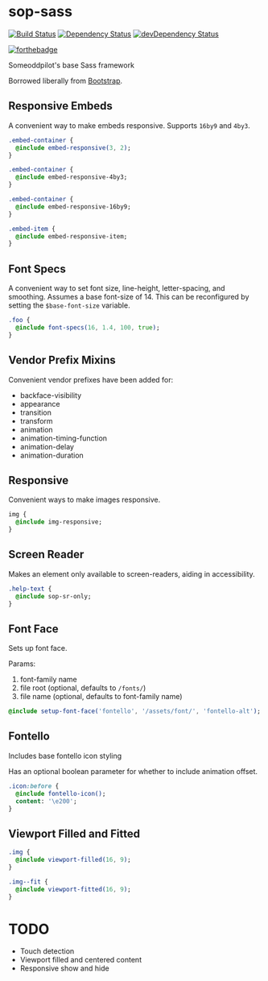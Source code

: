 sop-sass
========

[![Build Status](https://travis-ci.org/SomeoddpilotInc/sop-sass.svg?branch=master)](https://travis-ci.org/SomeoddpilotInc/sop-sass)
[![Dependency Status](https://david-dm.org/SomeoddpilotInc/sop-sass.svg)](https://david-dm.org/SomeoddpilotInc/sop-sass)
[![devDependency Status](https://david-dm.org/SomeoddpilotInc/sop-sass/dev-status.svg)](https://david-dm.org/SomeoddpilotInc/sop-sass#info=devDependencies)

[![forthebadge](https://forthebadge.com/images/badges/built-with-grammas-recipe.svg)](https://forthebadge.com)

Someoddpilot's base Sass framework

Borrowed liberally from [Bootstrap](http://getbootstrap.com).

## Responsive Embeds

A convenient way to make embeds responsive. Supports `16by9` and `4by3`.

```sass
.embed-container {
  @include embed-responsive(3, 2);
}

.embed-container {
  @include embed-responsive-4by3;
}

.embed-container {
  @include embed-responsive-16by9;
}

.embed-item {
  @include embed-responsive-item;
}
```

## Font Specs

A convenient way to set font size, line-height, letter-spacing, and smoothing. Assumes a base font-size of 14. This can be reconfigured by setting the `$base-font-size` variable.

```sass
.foo {
  @include font-specs(16, 1.4, 100, true);
}
```

## Vendor Prefix Mixins

Convenient vendor prefixes have been added for:

* backface-visibility
* appearance
* transition
* transform
* animation
* animation-timing-function
* animation-delay
* animation-duration

## Responsive

Convenient ways to make images responsive.

```sass
img {
  @include img-responsive;
}
```

## Screen Reader

Makes an element only available to screen-readers, aiding in accessibility.

```sass
.help-text {
  @include sop-sr-only;
}
```

## Font Face

Sets up font face.

Params:

1. font-family name
2. file root (optional, defaults to `/fonts/`)
3. file name (optional, defaults to font-family name)

```sass
@include setup-font-face('fontello', '/assets/font/', 'fontello-alt');
```

## Fontello

Includes base fontello icon styling

Has an optional boolean parameter for whether to include animation offset.

```sass
.icon:before {
  @include fontello-icon();
  content: '\e200';
}
```

## Viewport Filled and Fitted

```sass
.img {
  @include viewport-filled(16, 9);
}

.img--fit {
  @include viewport-fitted(16, 9);
}
```

# TODO

* Touch detection
* Viewport filled and centered content
* Responsive show and hide
